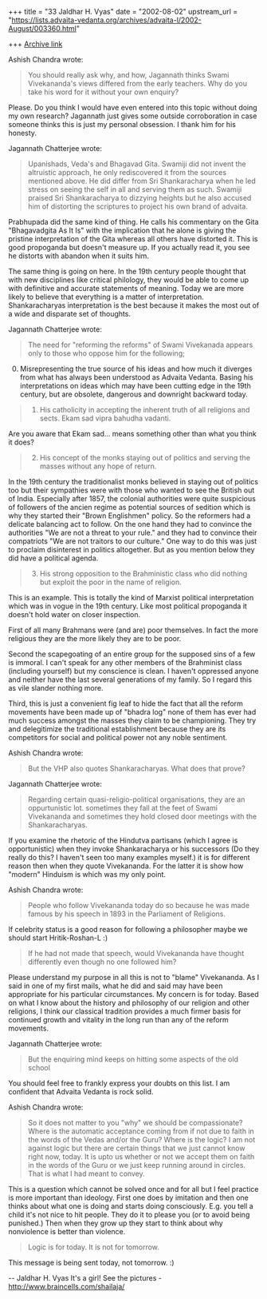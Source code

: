 +++
title = "33 Jaldhar H. Vyas"
date = "2002-08-02"
upstream_url = "https://lists.advaita-vedanta.org/archives/advaita-l/2002-August/003360.html"

+++
[Archive link](https://lists.advaita-vedanta.org/archives/advaita-l/2002-August/003360.html)

Ashish Chandra wrote:

> You should really ask why, and how, Jagannath thinks Swami Vivekananda's
> views differed from the early teachers. Why do you take his word for it
> without your own enquiry?

Please.  Do you think I would have even entered into this topic without
doing my own research?  Jagannath just gives some outside corroboration in
case someone thinks this is just my personal obsession.  I thank him for
his honesty.

Jagannath Chatterjee wrote:

> Upanishads, Veda's and Bhagavad Gita. Swamiji did not
> invent the altruistic approach, he only rediscovered
> it from the sources mentioned above. He did differ
> from Sri Shankaracharya when he led stress on seeing
> the self in all and serving them as such. Swamiji
> praised Sri Shankaracharya to dizzying heights but he
> also accused him of distorting the scriptures to
> project his own brand of advaita.
>

Prabhupada did the same kind of thing.  He calls his commentary on the
Gita "Bhagavadgita As It Is" with the implication that he alone is giving
the pristine interpretation of the Gita whereas all others have distorted
it.  This is good propoganda but doesn't measure up.  If you actually read
it, you see he distorts with abandon when it suits him.

The same thing is going on here.  In the 19th century people thought that
with new disciplines like critical philology, they would be able to come
up with definitive and accurate statements of meaning.  Today we are more
likely to believe that everything is a matter of interpretation.
Shankaracharyas interpretation is the best because it makes the most out
of a wide and disparate set of thoughts.

Jagannath Chatterjee wrote:

>
> The need for "reforming the reforms" of Swami
> Vivekanada appears only to those who oppose him for
> the following;
>

0. Misrepresenting the true source of his ideas and how much it diverges
from what has always been understood as Advaita Vedanta.  Basing his
interpretations on ideas which may have been cutting edge in the 19th
century, but are obsolete, dangerous and downright backward today.

> 1. His catholicity in accepting the inherent truth of
> all religions and sects. Ekam sad vipra bahudha
> vadanti.
>

Are you aware that Ekam sad... means something other than what you think it
does?

> 2. His concept of the monks staying out of politics
> and serving the masses without any hope of return.
>

In the 19th century the traditionalist monks believed in staying out of
politics too but their sympathies were with those who wanted to see the
British out of India.  Especially after 1857, the colonial authorities
were quite suspicious of followers of the ancien regime as potential
sources of sedition which is why they started their "Brown Englishmen"
policy.  So the reformers had a delicate balancing act to follow.  On the
one hand they had to convince the authorities "We are not a threat to your
rule." and they had to convince their compatriots "We are not traitors to
our culture."  One way to do this was just to proclaim disinterest in
politics altogether.  But as you mention below they did have a political
agenda.

> 3. His strong opposition to the Brahministic class who
> did nothing but exploit the poor in the name of
> religion.
>

This is an example.  This is totally the kind of Marxist political
interpretation which was in vogue in the 19th century.  Like most
political propoganda it doesn't hold water on closer inspection.

First of all many Brahmans were (and are) poor themselves.  In fact the
more religious they are the more likely they are to be poor.

Second the scapegoating of an entire group for the supposed sins of a few
is immoral.  I can't speak for any other members of the Brahminist class
(including yourself) but my conscience is clean.  I haven't oppressed
anyone and neither have the last several generations of my family.  So I
regard this as vile slander nothing more.

Third, this is just a convenient fig leaf to hide the fact that all the
reform movements have been made up of "bhadra log" none of them has ever
had much success amongst the masses they claim to be championing.  They
try and delegitimize the traditional establishment because they are its
competitors for social and political power not any noble sentiment.

Ashish Chandra wrote:

> But the VHP also quotes Shankaracharyas. What does that prove?

Jagannath Chatterjee wrote:

> Regarding certain quasi-religio-political
> organisations, they are an oppurtunistic lot.
> sometimes they fall at the feet of Swami Vivekananda
> and sometimes they hold closed door meetings with the
> Shankaracharyas.
>

If you examine the rhetoric of the Hindutva partisans (which I agree is
opportunistic) when they invoke Shankaracharya or his successors (Do
they really do this?  I haven't seen too many examples myself.)  it is for
different reason then when they quote Vivekananda.  For the latter it is
show how "modern" Hinduism is which was my only point.

Ashish Chandra wrote:

> People who follow Vivekananda today do so because he was made famous by
> his speech in 1893 in the Parliament of Religions.

If celebrity status is a good reason for following a philosopher maybe we
should start Hritik-Roshan-L :)

> If he had not made that speech, would
> Vivekananda have thought differently even though no one followed him?

Please understand my purpose in all this is not to "blame" Vivekananda.
As I said in one of my first mails, what he did and said may have been
appropriate for his particular circumstances.  My concern is for today.
Based on what I know about the history and philosophy of our religion and
other religions, I think our classical tradition provides a much firmer
basis for continued growth and vitality in the long run than any of the
reform movements.

Jagannath Chatterjee wrote:

> But the enquiring mind keeps on hitting some aspects of the old school

You should feel free to frankly express your doubts on this list.  I am
confident that Advaita Vedanta is rock solid.

Ashish Chandra wrote:

> So it does not matter to you "why" we should be compassionate? Where is
> the automatic acceptance coming from if not due to faith in the words of
> the Vedas and/or the Guru? Where is the logic? I am not against logic but
> there are certain things that we just cannot know right now, today. It is
> upto us whether or not we accept them on faith in the words of the Guru or
> we just keep running around in circles. That is what I had meant to convey.

This is a question which cannot be solved once and for all but I feel
practice is more important than ideology.  First one does by imitation and
then one thinks about what one is doing and starts doing consciously.
E.g. you tell a child it's not nice to hit people.  They do it to please
you (or to avoid being punished.)  Then when they grow up they start to
think about why nonviolence is better than violence.

> Logic is for today. It is not for tomorrow.

This message is being sent today, not tomorrow. :)

--
Jaldhar H. Vyas <jaldhar at braincells.com>
It's a girl! See the pictures - http://www.braincells.com/shailaja/

